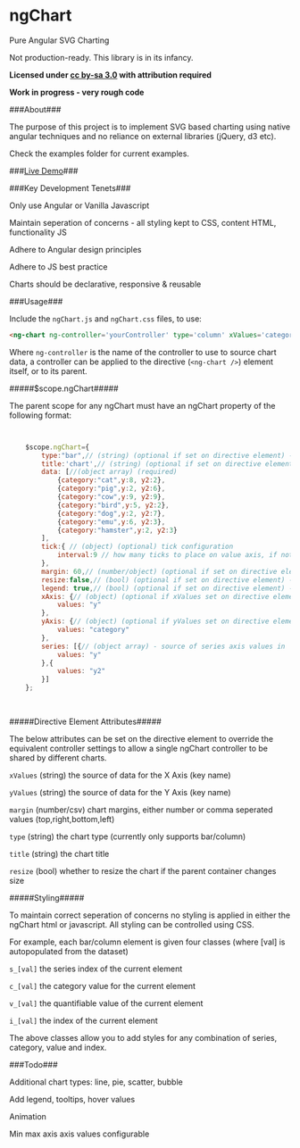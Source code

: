 ngChart
==========

Pure Angular SVG Charting

Not production-ready. This library is in its infancy.

**Licensed under [cc by-sa 3.0](http://creativecommons.org/licenses/by-sa/3.0/) with attribution required**

**Work in progress - very rough code**


###About###

The purpose of this project is to implement SVG based charting using native angular techniques and no reliance on external libraries (jQuery, d3 etc).

Check the examples folder for current examples. 

###[Live Demo](https://rawgit.com/sw4/ngChart/master/examples/example.html)###

###Key Development Tenets###

Only use Angular or Vanilla Javascript

Maintain seperation of concerns - all styling kept to CSS, content HTML, functionality JS

Adhere to Angular design principles

Adhere to JS best practice

Charts should be declarative, responsive & reusable

###Usage###

Include the `ngChart.js` and `ngChart.css` files, to use:

```html
<ng-chart ng-controller='yourController' type='column' xValues='category' yValues='y' resize='true'></ng-chart>
```

Where `ng-controller` is the name of the controller to use to source chart data, a controller can be applied to the directive (`<ng-chart />`) element itself, or to its parent.


#####$scope.ngChart#####

The parent scope for any ngChart must have an ngChart property of the following format:

```javascript


    $scope.ngChart={
        type:"bar",// (string) (optional if set on directive element) - chart type (bar/column)
        title:'chart',// (string) (optional if set on directive element) - chart title
        data: [//(object array) (required)
            {category:"cat",y:8, y2:2},
            {category:"pig",y:2, y2:6},
            {category:"cow",y:9, y2:9},
            {category:"bird",y:5, y2:2},
            {category:"dog",y:2, y2:7},
            {category:"emu",y:6, y2:3},
            {category:"hamster",y:2, y2:3}
        ],
        tick:{ // (object) (optional) tick configuration
            interval:9 // how many ticks to place on value axis, if not specified- calculated automatically given available space
        },
        margin: 60,// (number/object) (optional if set on directive element) - chart margins, can be number or object (top, right, bottom, left)
        resize:false,// (bool) (optional if set on directive element) - chart automatically resize on parent element resize
        legend: true,// (bool) (optional if set on directive element) - show chart legend
        xAxis: {// (object) (optional if xValues set on directive element) - source of x axis values in 'data'
            values: "y"
        },
        yAxis: {// (object) (optional if yValues set on directive element) - source of y axis values in 'data'
            values: "category"
        },
        series: [{// (object array) - source of series axis values in 'data'
            values: "y"
        },{
            values: "y2"
        }]
    };
    
    
```

#####Directive Element Attributes#####

The below attributes can be set on the directive element to override the equivalent controller settings to allow a single ngChart controller to be shared by different charts.

`xValues` (string) the source of data for the X Axis (key name)

`yValues` (string) the source of data for the Y Axis (key name)

`margin` (number/csv) chart margins, either number or comma seperated values (top,right,bottom,left)

`type` (string) the chart type (currently only supports bar/column)

`title` (string) the chart title

`resize` (bool) whether to resize the chart if the parent container changes size


#####Styling#####

To maintain correct seperation of concerns no styling is applied in either the ngChart html or javascript. All styling can be controlled using CSS.

For example, each bar/column element is given four classes (where [val] is autopopulated from the dataset)

`s_[val]`  the series index of the current element

`c_[val]`  the category value for the current element

`v_[val]`  the quantifiable value of the current element

`i_[val]`  the index of the current element

The above classes allow you to add styles for any combination of series, category, value and index.

###Todo###

Additional chart types: line, pie, scatter, bubble

Add legend, tooltips, hover values

Animation

Min max axis axis values configurable


